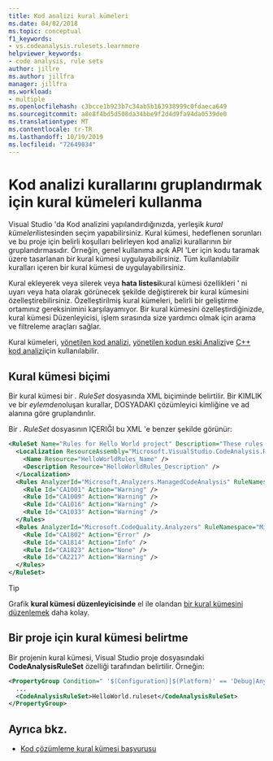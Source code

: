 ```yaml
---
title: Kod analizi kural kümeleri
ms.date: 04/02/2018
ms.topic: conceptual
f1_keywords:
- vs.codeanalysis.rulesets.learnmore
helpviewer_keywords:
- code analysis, rule sets
author: jillre
ms.author: jillfra
manager: jillfra
ms.workload:
- multiple
ms.openlocfilehash: c3bcce1b923b7c34ab5b163938999c0fdaeca649
ms.sourcegitcommit: a8e8f4bd5d508da34bbe9f2d4d9fa94da0539de0
ms.translationtype: MT
ms.contentlocale: tr-TR
ms.lasthandoff: 10/19/2019
ms.locfileid: "72649034"
---
```

# <a name="use-rule-sets-to-group-code-analysis-rules"></a>Kod analizi kurallarını gruplandırmak için kural kümeleri kullanma

Visual Studio 'da Kod analizini yapılandırdığınızda, yerleşik *kural kümeleri*listesinden seçim yapabilirsiniz. Kural kümesi, hedeflenen sorunları ve bu proje için belirli koşulları belirleyen kod analizi kurallarının bir gruplandırmasıdır. Örneğin, genel kullanıma açık API 'Ler için kodu taramak üzere tasarlanan bir kural kümesi uygulayabilirsiniz. Tüm kullanılabilir kuralları içeren bir kural kümesi de uygulayabilirsiniz.

Kural ekleyerek veya silerek veya **hata listesi**kural kümesi özellikleri ' ni uyarı veya hata olarak görünecek şekilde değiştirerek bir kural kümesini özelleştirebilirsiniz. Özelleştirilmiş kural kümeleri, belirli bir geliştirme ortamınız gereksinimini karşılayamıyor. Bir kural kümesini özelleştirdiğinizde, kural kümesi Düzenleyicisi, işlem sırasında size yardımcı olmak için arama ve filtreleme araçları sağlar.

Kural kümeleri, [yönetilen kod analizi](analyzer-rule-sets.md), [yönetilen kodun eski Analizi](how-to-configure-code-analysis-for-a-managed-code-project.md)ve [ C++ kod analizi](using-rule-sets-to-specify-the-cpp-rules-to-run.md)için kullanılabilir.

## <a name="rule-set-format"></a>Kural kümesi biçimi

Bir kural kümesi bir *. RuleSet* dosyasında XML biçiminde belirtilir. Bir KIMLIK ve bir *eylemden*oluşan kurallar, DOSYADAKI çözümleyici kimliğine ve ad alanına göre gruplandırılır.

Bir *. RuleSet* dosyasının IÇERIĞI bu XML 'e benzer şekilde görünür:

```xml
<RuleSet Name="Rules for Hello World project" Description="These rules focus on critical issues for the Hello World app." ToolsVersion="10.0">
  <Localization ResourceAssembly="Microsoft.VisualStudio.CodeAnalysis.RuleSets.Strings.dll" ResourceBaseName="Microsoft.VisualStudio.CodeAnalysis.RuleSets.Strings.Localized">
    <Name Resource="HelloWorldRules_Name" />
    <Description Resource="HelloWorldRules_Description" />
  </Localization>
  <Rules AnalyzerId="Microsoft.Analyzers.ManagedCodeAnalysis" RuleNamespace="Microsoft.Rules.Managed">
    <Rule Id="CA1001" Action="Warning" />
    <Rule Id="CA1009" Action="Warning" />
    <Rule Id="CA1016" Action="Warning" />
    <Rule Id="CA1033" Action="Warning" />
  </Rules>
  <Rules AnalyzerId="Microsoft.CodeQuality.Analyzers" RuleNamespace="Microsoft.CodeQuality.Analyzers">
    <Rule Id="CA1802" Action="Error" />
    <Rule Id="CA1814" Action="Info" />
    <Rule Id="CA1823" Action="None" />
    <Rule Id="CA2217" Action="Warning" />
  </Rules>
</RuleSet>
```

> [!TIP]
> Grafik **kural kümesi düzenleyicisinde** el ile olandan [bir kural kümesini düzenlemek](../code-quality/working-in-the-code-analysis-rule-set-editor.md) daha kolay.

## <a name="specify-a-rule-set-for-a-project"></a>Bir proje için kural kümesi belirtme

Bir projenin kural kümesi, Visual Studio proje dosyasındaki **CodeAnalysisRuleSet** özelliği tarafından belirtilir. Örneğin:

```xml
<PropertyGroup Condition=" '$(Configuration)|$(Platform)' == 'Debug|AnyCPU' ">
  ...
  <CodeAnalysisRuleSet>HelloWorld.ruleset</CodeAnalysisRuleSet>
</PropertyGroup>
```

## <a name="see-also"></a>Ayrıca bkz.

- [Kod çözümleme kural kümesi başvurusu](../code-quality/rule-set-reference.md)

